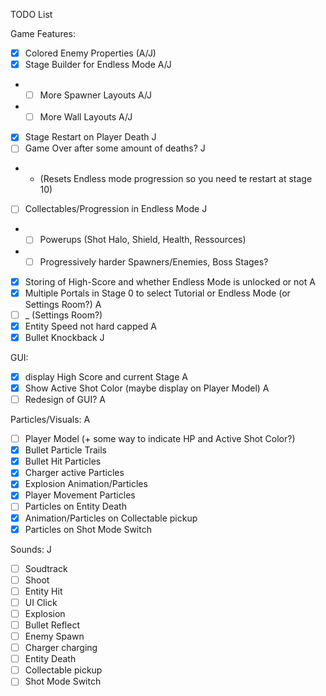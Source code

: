 TODO List

Game Features:

- [x] Colored Enemy Properties      (A/J)
- [x] Stage Builder for Endless Mode        A/J
- - [ ] More Spawner Layouts                A/J
- - [ ] More Wall Layouts                   A/J
- [x] Stage Restart on Player Death         J
- [ ] Game Over after some amount of deaths?        J
- - (Resets Endless mode progression so you need te restart at stage 10)
- [ ] Collectables/Progression in Endless Mode      J
- - [ ] Powerups (Shot Halo, Shield, Health, Ressources)
- - [ ] Progressively harder Spawners/Enemies, Boss Stages?
- [x] Storing of High-Score and whether Endless Mode is unlocked or not     A
- [x] Multiple Portals in Stage 0 to select Tutorial or Endless Mode (or Settings Room?)    A
- [ ] _ (Settings Room?)
- [x] Entity Speed not hard capped      A
- [x] Bullet Knockback                  J

GUI:

- [x] display High Score and current Stage      A
- [x] Show Active Shot Color (maybe display on Player Model)    A
- [ ] Redesign of GUI?      A

Particles/Visuals: A

- [ ] Player Model (+ some way to indicate HP and Active Shot Color?)
- [x] Bullet Particle Trails
- [x] Bullet Hit Particles
- [x] Charger active Particles
- [x] Explosion Animation/Particles
- [x] Player Movement Particles
- [ ] Particles on Entity Death
- [x] Animation/Particles on Collectable pickup
- [x] Particles on Shot Mode Switch

Sounds:     J

- [ ] Soudtrack
- [ ] Shoot
- [ ] Entity Hit
- [ ] UI Click
- [ ] Explosion
- [ ] Bullet Reflect
- [ ] Enemy Spawn
- [ ] Charger charging
- [ ] Entity Death
- [ ] Collectable pickup
- [ ] Shot Mode Switch
